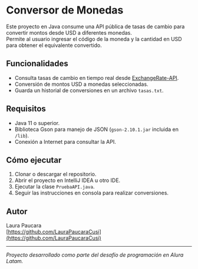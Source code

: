 # Conversor de Monedas

Este proyecto en Java consume una API pública de tasas de cambio para convertir montos desde USD a diferentes monedas.  
Permite al usuario ingresar el código de la moneda y la cantidad en USD para obtener el equivalente convertido.

## Funcionalidades

- Consulta tasas de cambio en tiempo real desde [ExchangeRate-API](https://www.exchangerate-api.com/).
- Conversión de montos USD a monedas seleccionadas.
- Guarda un historial de conversiones en un archivo `tasas.txt`.

## Requisitos

- Java 11 o superior.
- Biblioteca Gson para manejo de JSON (`gson-2.10.1.jar` incluida en `/lib`).
- Conexión a Internet para consultar la API.

## Cómo ejecutar

1. Clonar o descargar el repositorio.
2. Abrir el proyecto en IntelliJ IDEA u otro IDE.
3. Ejecutar la clase `PruebaAPI.java`.
4. Seguir las instrucciones en consola para realizar conversiones.

## Autor

Laura Paucara  
[https://github.com/LauraPaucaraCusi](https://github.com/LauraPaucaraCusi)

---

*Proyecto desarrollado como parte del desafío de programación en Alura Latam.*
~~~~